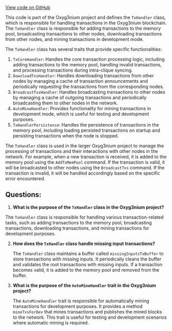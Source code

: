[View code on GitHub](https://github.com/alephium/alephium/flow/src/main/scala/org/alephium/flow/handler/TxHandler.scala)

This code is part of the Oxyg3nium project and defines the `TxHandler` class, which is responsible for handling transactions in the Oxyg3nium blockchain. The `TxHandler` class is responsible for adding transactions to the memory pool, broadcasting transactions to other nodes, downloading transactions from other nodes, and mining transactions in development mode.

The `TxHandler` class has several traits that provide specific functionalities:

1. `TxCoreHandler`: Handles the core transaction processing logic, including adding transactions to the memory pool, handling invalid transactions, and processing transactions during intra-clique syncing.
2. `DownloadTxsHandler`: Handles downloading transactions from other nodes by managing a cache of transaction announcements and periodically requesting the transactions from the corresponding nodes.
3. `BroadcastTxsHandler`: Handles broadcasting transactions to other nodes by managing a cache of outgoing transactions and periodically broadcasting them to other nodes in the network.
4. `AutoMineHandler`: Provides functionality for mining transactions in development mode, which is useful for testing and development purposes.
5. `TxHandlerPersistence`: Handles the persistence of transactions in the memory pool, including loading persisted transactions on startup and persisting transactions when the node is stopped.

The `TxHandler` class is used in the larger Oxyg3nium project to manage the processing of transactions and their interactions with other nodes in the network. For example, when a new transaction is received, it is added to the memory pool using the `AddToMemPool` command. If the transaction is valid, it will be broadcasted to other nodes using the `BroadcastTxs` command. If the transaction is invalid, it will be handled accordingly based on the specific error encountered.
## Questions: 
 1. **What is the purpose of the `TxHandler` class in the Oxyg3nium project?**

   The `TxHandler` class is responsible for handling various transaction-related tasks, such as adding transactions to the memory pool, broadcasting transactions, downloading transactions, and mining transactions for development purposes.

2. **How does the `TxHandler` class handle missing input transactions?**

   The `TxHandler` class maintains a buffer called `missingInputsTxBuffer` to store transactions with missing inputs. It periodically cleans the buffer and validates the root transactions with missing inputs. If a transaction becomes valid, it is added to the memory pool and removed from the buffer.

3. **What is the purpose of the `AutoMineHandler` trait in the Oxyg3nium project?**

   The `AutoMineHandler` trait is responsible for automatically mining transactions for development purposes. It provides a method `mineTxsForDev` that mines transactions and publishes the mined blocks to the network. This trait is useful for testing and development scenarios where automatic mining is required.